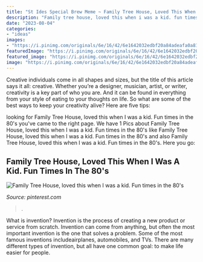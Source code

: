 ```yaml
---
title: "St Ides Special Brew Meme ~ Family Tree House, Loved This When I Was A Kid. Fun Times In The 80&#039;s"
description: "Family tree house, loved this when i was a kid. fun times in the 80&#039;s"
date: "2023-08-04"
categories:
- "ideas"
images:
- "https://i.pinimg.com/originals/6e/16/42/6e1642032edbf20a84adeafa0a81b274.jpg"
featuredImage: "https://i.pinimg.com/originals/6e/16/42/6e1642032edbf20a84adeafa0a81b274.jpg"
featured_image: "https://i.pinimg.com/originals/6e/16/42/6e1642032edbf20a84adeafa0a81b274.jpg"
image: "https://i.pinimg.com/originals/6e/16/42/6e1642032edbf20a84adeafa0a81b274.jpg"
---
```



Creative individuals come in all shapes and sizes, but the title of this article says it all: creative. Whether you’re a designer, musician, artist, or writer, creativity is a key part of who you are. And it can be found in everything from your style of eating to your thoughts on life. So what are some of the best ways to keep your creativity alive? Here are five tips: 

	

		
looking for Family Tree House, loved this when I was a kid. Fun times in the 80&#039;s you've came to the right page. We have 1 Pics about Family Tree House, loved this when I was a kid. Fun times in the 80&#039;s like Family Tree House, loved this when I was a kid. Fun times in the 80&#039;s and also Family Tree House, loved this when I was a kid. Fun times in the 80&#039;s. Here you go:
		
    
## Family Tree House, Loved This When I Was A Kid. Fun Times In The 80&#039;s

<img loading=lazy src="https://i.pinimg.com/originals/6e/16/42/6e1642032edbf20a84adeafa0a81b274.jpg" onerror="this.onerror=null;this.src='https://tse2.mm.bing.net/th?id=OIP.tTGRolBiK9IxuWhOMgDasAHaNK&amp;pid=15.1';" alt="Family Tree House, loved this when I was a kid. Fun times in the 80&#039;s">

_Source: pinterest.com_

>. 

	

What is invention?
Invention is the process of creating a new product or service from scratch. Invention can come from anything, but often the most important invention is the one that solves a problem. Some of the most famous inventions includeairplanes, automobiles, and TVs. There are many different types of invention, but all have one common goal: to make life easier for people.


